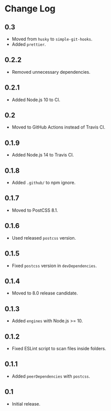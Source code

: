 # Change Log

## 0.3
* Moved from `husky` to `simple-git-hooks`.
* Added `prettier`.

## 0.2.2
* Removed unnecessary dependencies.

## 0.2.1
* Added Node.js 10 to CI.

## 0.2
* Moved to GitHub Actions instead of Travis CI.

## 0.1.9
* Added Node.js 14 to Travis CI.

## 0.1.8
* Added `.github/` to npm ignore.

## 0.1.7
* Moved to PostCSS 8.1.

## 0.1.6
* Used released `postcss` version.

## 0.1.5
* Fixed `postcss` version in `devDependencies`.

## 0.1.4
* Moved to 8.0 release candidate.

## 0.1.3
* Added `engines` with Node.js >= 10.

## 0.1.2
* Fixed ESLint script to scan files inside folders.

## 0.1.1
* Added `peerDependencies` with `postcss`.

## 0.1
* Initial release.
